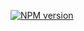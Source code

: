 [![NPM version](https://img.shields.io/npm/v/npm-punklee-demo.svg)](https://www.npmjs.com/package/npm-punklee-demo)
